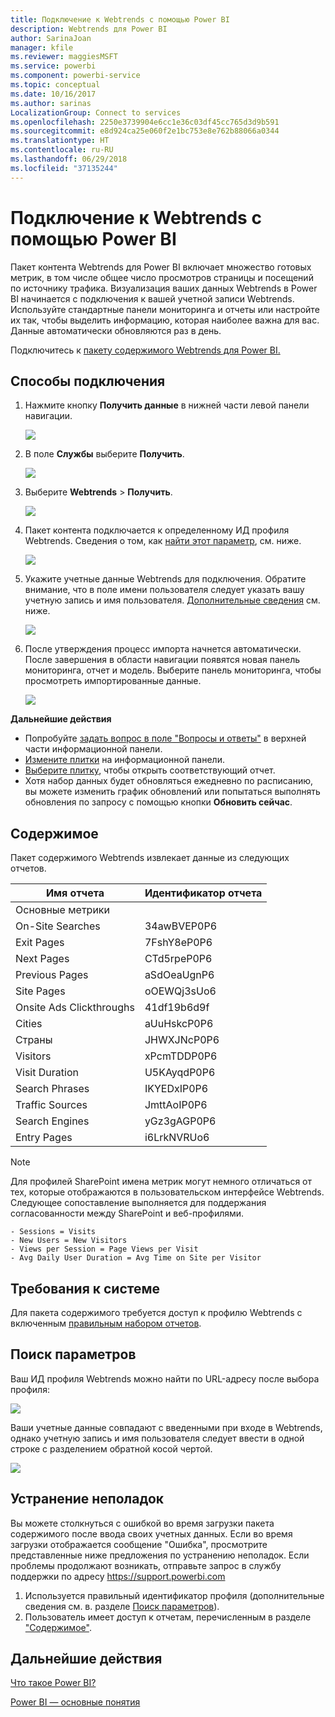 ```yaml
---
title: Подключение к Webtrends с помощью Power BI
description: Webtrends для Power BI
author: SarinaJoan
manager: kfile
ms.reviewer: maggiesMSFT
ms.service: powerbi
ms.component: powerbi-service
ms.topic: conceptual
ms.date: 10/16/2017
ms.author: sarinas
LocalizationGroup: Connect to services
ms.openlocfilehash: 2250e3739904e6cc1e36c03df45cc765d3d9b591
ms.sourcegitcommit: e8d924ca25e060f2e1bc753e8e762b88066a0344
ms.translationtype: HT
ms.contentlocale: ru-RU
ms.lasthandoff: 06/29/2018
ms.locfileid: "37135244"
---
```

# <a name="connect-to-webtrends-with-power-bi"></a>Подключение к Webtrends с помощью Power BI
Пакет контента Webtrends для Power BI включает множество готовых метрик, в том числе общее число просмотров страницы и посещений по источнику трафика. Визуализация ваших данных Webtrends в Power BI начинается с подключения к вашей учетной записи Webtrends. Используйте стандартные панели мониторинга и отчеты или настройте их так, чтобы выделить информацию, которая наиболее важна для вас.  Данные автоматически обновляются раз в день.

Подключитесь к [пакету содержимого Webtrends для Power BI.](https://app.powerbi.com/getdata/services/webtrends)

## <a name="how-to-connect"></a>Способы подключения
1. Нажмите кнопку **Получить данные** в нижней части левой панели навигации.
   
   ![](media/service-connect-to-webtrends/getdata3.png)
2. В поле **Службы** выберите **Получить**.
   
   ![](media/service-connect-to-webtrends/services.png)
3. Выберите **Webtrends** \> **Получить**.
   
   ![](media/service-connect-to-webtrends/webtrends.png)
4. Пакет контента подключается к определенному ИД профиля Webtrends. Сведения о том, как [найти этот параметр](#FindingParams), см. ниже.
   
   ![](media/service-connect-to-webtrends/parameters.png)
5. Укажите учетные данные Webtrends для подключения. Обратите внимание, что в поле имени пользователя следует указать вашу учетную запись и имя пользователя. [Дополнительные сведения](#FindingParams) см. ниже.
   
   ![](media/service-connect-to-webtrends/creds.png)
6. После утверждения процесс импорта начнется автоматически. После завершения в области навигации появятся новая панель мониторинга, отчет и модель. Выберите панель мониторинга, чтобы просмотреть импортированные данные.
   
   ![](media/service-connect-to-webtrends/dashboard.png)

**Дальнейшие действия**

* Попробуйте [задать вопрос в поле "Вопросы и ответы"](power-bi-q-and-a.md) в верхней части информационной панели.
* [Измените плитки](service-dashboard-edit-tile.md) на информационной панели.
* [Выберите плитку](service-dashboard-tiles.md), чтобы открыть соответствующий отчет.
* Хотя набор данных будет обновляться ежедневно по расписанию, вы можете изменить график обновлений или попытаться выполнять обновления по запросу с помощью кнопки **Обновить сейчас**.

## <a name="whats-included"></a>Содержимое
<a name="Included"></a>

Пакет содержимого Webtrends извлекает данные из следующих отчетов.  

| Имя отчета | Идентификатор отчета |
| --- | --- |
| Основные метрики | |
| On-Site Searches |34awBVEP0P6 |
| Exit Pages |7FshY8eP0P6 |
| Next Pages |CTd5rpeP0P6 |
| Previous Pages |aSdOeaUgnP6 |
| Site Pages |oOEWQj3sUo6 |
| Onsite Ads Clickthroughs |41df19b6d9f |
| Cities |aUuHskcP0P6 |
| Страны |JHWXJNcP0P6 |
| Visitors |xPcmTDDP0P6 |
| Visit Duration |U5KAyqdP0P6 |
| Search Phrases |IKYEDxIP0P6 |
| Traffic Sources |JmttAoIP0P6 |
| Search Engines |yGz3gAGP0P6 |
| Entry Pages |i6LrkNVRUo6 |

>[!NOTE]
>Для профилей SharePoint имена метрик могут немного отличаться от тех, которые отображаются в пользовательском интерфейсе Webtrends. Следующее сопоставление выполняется для поддержания согласованности между SharePoint и веб-профилями.   

    - Sessions = Visits  
    - New Users = New Visitors  
    - Views per Session = Page Views per Visit  
    - Avg Daily User Duration = Avg Time on Site per Visitor  

## <a name="system-requirements"></a>Требования к системе
Для пакета содержимого требуется доступ к профилю Webtrends с включенным [правильным набором отчетов](#Included).

<a name="FindingParams"></a>

## <a name="finding-parameters"></a>Поиск параметров
Ваш ИД профиля Webtrends можно найти по URL-адресу после выбора профиля:

![](media/service-connect-to-webtrends/webtrendsparameters.png)

Ваши учетные данные совпадают с введенными при входе в Webtrends, однако учетную запись и имя пользователя следует ввести в одной строке с разделением обратной косой чертой.

![](media/service-connect-to-webtrends/webtrendscreds.png)

## <a name="troubleshooting"></a>Устранение неполадок
Вы можете столкнуться с ошибкой во время загрузки пакета содержимого после ввода своих учетных данных. Если во время загрузки отображается сообщение "Ошибка", просмотрите представленные ниже предложения по устранению неполадок. Если проблемы продолжают возникать, отправьте запрос в службу поддержки по адресу https://support.powerbi.com

1. Используется правильный идентификатор профиля (дополнительные сведения см. в. разделе [Поиск параметров](#FindingParams)).
2. Пользователь имеет доступ к отчетам, перечисленным в разделе ["Содержимое"](#Included).

## <a name="next-steps"></a>Дальнейшие действия
[Что такое Power BI?](power-bi-overview.md)

[Power BI — основные понятия](service-basic-concepts.md)

